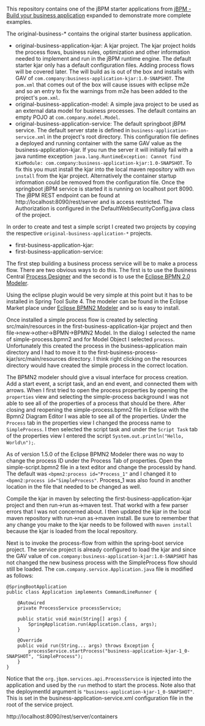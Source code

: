 This repository contains one of the jBPM starter applications from [jBPM - Build your business application](https://start.jbpm.org/) expanded to demonstrate more complete examples.

The original-business-* contains the original starter business application. 
  * original-business-application-kjar: A kjar project. The kjar project holds the process flows, business rules, optimization and other information needed to implement and run in the jBPM runtime engine. The default starter kjar only has a default configuration files. Adding process flows will be covered later. The will build as is out of the box and installs with GAV of `com.company:business-application-kjar:1.0-SNAPSHOT`. The `pom.xml` that comes out of the box will cause issues with eclipse m2e and so an entry to fix the warnings from m2e has been added to the project's `pom.xml`.
  * original-business-application-model: A simple java project to be used as an external data model for business processes. The default contains an empty POJO at `com.company.model.Model`.
  * original-business-application-service: The default springboot jBPM service. The default server state is defined in `business-application-service.xml` in the project's root directory. This configuration file defines a deployed and running container with the same GAV value as the business-application-kjar. If you run the server it will initially fail with a java runtime exception `java.lang.RuntimeException: Cannot find KieModule: com.company:business-application-kjar:1.0-SNAPSHOT`. To fix this you must install the kjar into the local maven repository with `mvn install` from the kjar project. Alternatively the container startup information could be removed from the configuration file. Once the springboot jBPM service is started it is running on localhost port 8090. The jBPM REST endpoint can be found at http://localhost:8090/rest/server and is access restricted. The Authorization is configured in the DefaultWebSecurityConfig.java class of the project. 

In order to create and test a simple script I created two projects by copying the respective `original-business-application-*` projects. 

  * first-business-application-kjar: 
  * first-business-application-service:  
 
The first step building a business process service will be to make a process flow. There are two obvious ways to do this. The first is to use the Business Central [Process Designer](https://docs.jboss.org/jbpm/release/7.22.0.Final/jbpm-docs/html_single/#_process_designer) and the second is to use the [Eclipse BPMN 2.0 Modeler](https://docs.jboss.org/jbpm/release/7.22.0.Final/jbpm-docs/html_single/#jBPMEclipseModeler).

Using the eclipse plugin would be very simple at this point but it has to be installed in Spring Tool Suite 4. The modeler can be found in the Eclipse Market place under [Eclipse BPMN2 Modeler](http://marketplace.eclipse.org/content/eclipse-bpmn2-modeler?mpc=true&mpc_state=) and so is easy to install.

Once installed a simple process flow is created by selecting src/main/resources in the first-business-application-kjar project and then file->new->other->BPMN->BPMN2 Model. In the dialog I selected the name of simple-process.bpmn2 and for Model Object I selected `process`. Unfortunately this created the process in the business-application main directory and I had to move it to the first-business-process-kjar/src/main/resources directory. I think right clicking on the resources directory would have created the simple process in the correct location.

The BPMN2 modeler should give a visual interface for process creation. Add a start event, a script task, and an end event, and connected them with arrows. When I first tried to open the process properties by opening the `properties` view and selecting the simple-process background I was not able to see all of the properties of a process that should be there. After closing and reopening the simple-process.bpmn2 file in Eclipse with the Bpmn2 Diagram Editor I was able to see all of the properties. Under the `Process` tab in the properties view I changed the process name to `SimpleProcess`. I then selected the script task and under the `Script Task` tab of the properties view I entered the script `System.out.println("Hello, World\n");`.

As of version 1.5.0 of the Eclipse BPMN2 Modeler there was no way to change the process ID under the Process Tab of properties. Open the simple-script.bpmn2 file in a text editor and change the processId by hand. The default was `<bpmn2:process id="Process_1"` and I changed it to `<bpmn2:process id="SimpleProcess"`. Process_1 was also found in another location in the file that needed to be changed as well.  

Compile the kjar in maven by selecting the first-business-application-kjar project and then run->run as->maven test. That workd with a few parser errors that I was not concerned about. I then updated the kjar in the local maven repository with run->run as->maven install. Be sure to remember that any change you make to the kjar needs to be followed with `maven install` because the kjar is loaded from the local repository.

Next is to invoke the process-flow from within the spring-boot service project. The service project is already configured to load the kjar and since the GAV value of `com.company:business-application-kjar:1.0-SNAPSHOT` has not changed the new business process with the SimpleProcess flow should still be loaded. The `com.company.service.Application.java` file is modified as follows:

	@SpringBootApplication
	public class Application implements CommandLineRunner {
		
	    @Autowired
	    private ProcessService processService;
	
	    public static void main(String[] args) {
	        SpringApplication.run(Application.class, args);
	    }
	 
	    @Override
	    public void run(String... args) throws Exception {
	    	processService.startProcess("business-application-kjar-1_0-SNAPSHOT", "SimpleProcess");
	    }
	}

Notice that the `org.jbpm.services.api.ProcessService` is injected into the application and used by the `run` method to start the process. Note also that the deploymentId argument is `"business-application-kjar-1_0-SNAPSHOT"`. This is set in the business-application-service.xml configuration file in the root of the service project.    

http://localhost:8090/rest/server/containers


